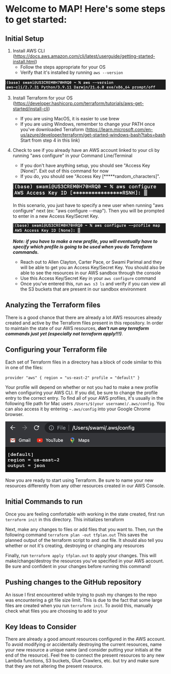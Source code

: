 # Welcome to MAP! Here's some steps to get started:

## Initial Setup

1. Install AWS CLI (https://docs.aws.amazon.com/cli/latest/userguide/getting-started-install.html)
   - Follow the steps appropriate for your OS
   - Verify that it's installed by running ``aws --version``

![AWS Version](/images/aws_version.png)   


3. Install Terraform for your OS (https://developer.hashicorp.com/terraform/tutorials/aws-get-started/install-cli)
   - If you are using MacOS, it is easier to use brew
   - If you are using Windows, remember to change your PATH once you've downloaded Terraform (https://learn.microsoft.com/en-us/azure/developer/terraform/get-started-windows-bash?tabs=bash Start from step 4 in this link)
6. Check to see if you already have an AWS account linked to your cli by running "aws configure" in your Command Line/Terminal
    - If you don't have anything setup, you should see "Access Key [None]". Exit out of this command for now
    - If you do, you should see "Access Key [*****random_characters]". <br/>
    
    ![AWS](/images/configure.png) <br/>

    In this scenario, you just have to specify a new user when running "aws configure" next (ex: "aws configure --map"). Then you will be prompted to enter in a new Access Key/Secret Key. <br/>

    ![New](/images/new_user.png) <br/>

    ***Note: if you have to make a new profile, you will eventually have to specify which profile is going to be used when you do Terraform commands.***

    - Reach out to Allen Clayton, Carter Pace, or Swami Parimal and they will be able to get you an Access Key/Secret Key. You should also be able 
   to see the resources in our AWS sandbox through the console
    - Use this Access Key/Secret Key in your ``aws configure`` command
    - Once you've entered this, run ``aws s3 ls`` and verify if you can view all the S3 buckets that are present in our sandbox environment

## Analyzing the Terraform files
There is a good chance that there are already a lot AWS resources already created and active by the Terraform files present in this repository. In order to maintain the state of our AWS resources, ***don't run any terraform commands just yet (especially not terraform apply!!!)***. 

## Configuring your Terraform file

Each set of Terraform files in a directory has a block of code similar to this in one of the files:

`` provider "aws" {
  region = "us-east-2"
  profile = "default"
} ``

Your profile will depend on whether or not you had to make a new profile when configuring your AWS CLI. If you did, be sure to change the profile entry to the correct entry. To find all of your AWS profiles, it's usually in the following file path for Mac users ``/Users/$(your username)/.aws/config``. You can also access it by entering ``~.aws/config`` into your Google Chrome browser. 

![Chrome](/images/chrome.png)

Now you are ready to start using Terraform. Be sure to name your new resources differently from any other resources created in our AWS Console. 

## Initial Commands to run
Once you are feeling comfortable with working in the state created, first run 
``terraform init`` in this directory. This initializes terraform

Next, make any changes to files or add files that you want to. Then, run the following command
`` terraform plan -out tfplan.out ``
This saves the planned output of the terraform script to and .out file. It should also tell you whether or not it's creating, destroying or changing any resources

Finally, run `` terraform apply tfplan.out `` to apply your changes. This will make/change/destroy the resources you've specified in your AWS account. Be sure and confident in your changes before running this command!

## Pushing changes to the GitHub repository
An issue I first encountered while trying to push my changes to the repo was encountering a git file size limit. This is due to the fact that some large files are created when you run ``terraform init``. To avoid this, manually check what files you are choosing to add to your 

## Key Ideas to Consider
There are already a good amount resources configured in the AWS account. To avoid modifying or accidentally destroying the current resources, name your new resource a unique name (and consider putting your initials at the end of the resource). Feel free to connect the present resources to any new Lambda functions, S3 buckets, Glue Crawlers, etc. but try and make sure that they are not altering the present resource.


